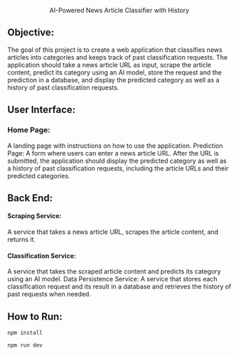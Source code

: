 <p align="center">
AI-Powered News Article Classifier with History    
</p>

## Objective:

The goal of this project is to create a web application that classifies news articles into
categories and keeps track of past classification requests. The application should take a news article
URL as input, scrape the article content, predict its category using an AI model, store the request and
the prediction in a database, and display the predicted category as well as a history of past
classification requests.

## User Interface:

### Home Page:

A landing page with instructions on how to use the application.
Prediction Page: A form where users can enter a news article URL. After the URL is submitted, the
application should display the predicted category as well as a history of past classification requests,
including the article URLs and their predicted categories.

## Back End:

#### Scraping Service:

A service that takes a news article URL, scrapes the article content, and returns it.

#### Classification Service:

A service that takes the scraped article content and predicts its category
using an AI model.
Data Persistence Service: A service that stores each classification request and its result in a
database and retrieves the history of past requests when needed.

## How to Run:

```
npm install
```

```
npm run dev
```
